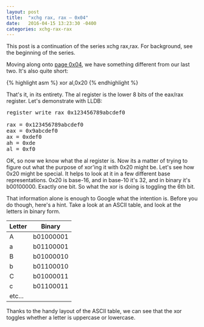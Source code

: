 ```yaml
---
layout: post
title:  "xchg rax, rax – 0x04"
date:   2016-04-15 13:23:30 -0400
categories: xchg-rax-rax
---
```


<aside>
This post is a continuation of the series xchg rax,rax.
For background, see the beginning of the series.
</aside>

Moving along onto [page 0x04][1], we have something different from our last two.
It's also quite short:

{% highlight asm %}
xor      al,0x20
{% endhighlight %}

<!--break-->

That's it, in its entirety. The al register is the lower 8 bits of the eax/rax
register. Let's demonstrate with LLDB:

<pre>
register write rax 0x123456789abcdef0

rax = 0x123456789abcdef0
eax = 0x9abcdef0
ax = 0xdef0
ah = 0xde
al = 0xf0
</pre>

OK, so now we know what the al register is. Now its a matter of trying to figure
out what the purpose of xor'ing it with 0x20 might be. Let's see how 0x20 might
be special. It helps to look at it in a few different base representations. 0x20
is base-16, and in base-10 it's 32, and in binary it's b00100000. Exactly one
bit. So what the xor is doing is toggling the 6th bit.

That information alone is enough to Google what the intention is. Before you do
though, here's a hint. Take a look at an ASCII table, and look at the letters in
binary form.


| Letter | Binary    |
|--------|-----------|
| A      | b01000001 |
| a      | b01100001 |
| B      | b01000010 |
| b      | b01100010 |
| C      | b01000011 |
| c      | b01100011 |
| etc…               |

Thanks to the handy layout of the ASCII table, we can see that the xor toggles
whether a letter is uppercase or lowercase.

[1]: http://xorpd.net/pages/xchg_rax/snip_04.html